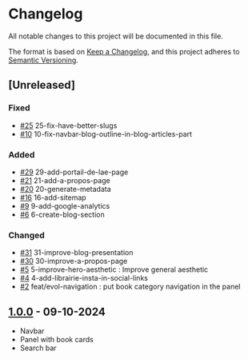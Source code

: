 # Changelog

All notable changes to this project will be documented in this file.

The format is based on [Keep a Changelog](https://keepachangelog.com/en/1.1.0/),
and this project adheres to [Semantic Versioning](https://semver.org/spec/v2.0.0.html).

## [Unreleased]

### Fixed

- [#25] 25-fix-have-better-slugs
- [#10] 10-fix-navbar-blog-outline-in-blog-articles-part

### Added 

- [#29] 29-add-portail-de-lae-page
- [#21] 21-add-a-propos-page
- [#20] 20-generate-metadata
- [#16] 16-add-sitemap
- [#9] 9-add-google-analytics
- [#6] 6-create-blog-section 

### Changed 

- [#31] 31-improve-blog-presentation
- [#30] 30-improve-a-propos-page
- [#5] 5-improve-hero-aesthetic : Improve general aesthetic
- [#4] 4-add-librairie-insta-in-social-links 
- [#2] feat/evol-navigation : put book category navigation in the panel

## [1.0.0] - 09-10-2024

- Navbar
- Panel with book cards
- Search bar


<!-- ISSUES -->
[#2]: https://github.com/willfynch/lalibrairiedesautoedites/issues/2
[#4]: https://github.com/willfynch/lalibrairiedesautoedites/issues/4
[#5]: https://github.com/willfynch/lalibrairiedesautoedites/issues/5
[#6]: https://github.com/willfynch/lalibrairiedesautoedites/issues/6
[#9]: https://github.com/willfynch/lalibrairiedesautoedites/issues/9
[#10]: https://github.com/willfynch/lalibrairiedesautoedites/issues/10
[#16]: https://github.com/willfynch/lalibrairiedesautoedites/issues/16
[#20]: https://github.com/willfynch/lalibrairiedesautoedites/issues/20
[#21]: https://github.com/willfynch/lalibrairiedesautoedites/issues/21
[#25]: https://github.com/willfynch/lalibrairiedesautoedites/issues/25
[#29]: https://github.com/willfynch/lalibrairiedesautoedites/issues/29
[#30]: https://github.com/willfynch/lalibrairiedesautoedites/issues/30
[#31]: https://github.com/willfynch/lalibrairiedesautoedites/issues/31


<!-- TAGS -->
[1.0.0]: https://github.com/willfynch/lalibrairiedesautoedites/releases/tag/v1.0.0
